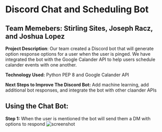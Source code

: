 # Discord Chat and Scheduling Bot
## Team Memebers: Stirling Sites, Joseph Racz, and Joshua Lopez
**Project Description**: Our team created a Discord bot that will generate option response options for a user when the user is pinged. We have integrated the bot with the Google Calander API to help users schedule calander events with one another.

**Technology Used:** Python PEP 8 and Google Calander API

**Next Steps to Improve The Discord Bot:** Add machine learning, add additional bot responses, and integrate the bot with other claander APIs

## Using the Chat Bot:

**Step 1:** When the user is mentioned the bot will send them a DM with options to respond
![screenshot](https://github.com/stirlingsites/Discord-ChatBot/blob/main/ChatBot1.png)

